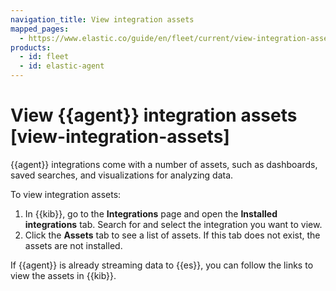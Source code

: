 ```yaml
---
navigation_title: View integration assets
mapped_pages:
  - https://www.elastic.co/guide/en/fleet/current/view-integration-assets.html
products:
  - id: fleet
  - id: elastic-agent
---
```


# View {{agent}} integration assets [view-integration-assets]


{{agent}} integrations come with a number of assets, such as dashboards, saved searches, and visualizations for analyzing data.

To view integration assets:

1. In {{kib}}, go to the **Integrations** page and open the **Installed integrations** tab. Search for and select the integration you want to view.
2. Click the **Assets** tab to see a list of assets. If this tab does not exist, the assets are not installed.

If {{agent}} is already streaming data to {{es}}, you can follow the links to view the assets in {{kib}}.
